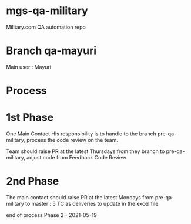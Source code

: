# mgs-qa-military

Military.com QA automation repo

# Branch qa-mayuri

Main user : Mayuri

# Process

# 1st Phase

One Main Contact His responsibility is to handle to the branch pre-qa-military, process the code review on the team.

Team should raise PR at the latest Thursdays from they branch to pre-qa-military, adjust code from Feedback Code Review

# 2nd Phase

The main contact should raise PR at the latest Mondays from pre-qa-military to master : 5 TC as deliveries to update in the excel file

end of process Phase 2 - 2021-05-19


